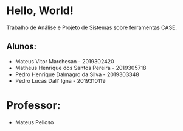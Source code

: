 # Hello, World!

Trabalho de Análise e Projeto de Sistemas sobre ferramentas CASE.

## Alunos:
- Mateus Vitor Marchesan - 2019302420
- Matheus Henrique dos Santos Pereira - 2019305718
- Pedro Henrique Dalmagro da Silva - 2019303348
- Pedro Lucas Dall' Igna - 2019310119

# Professor:
- Mateus Pelloso
